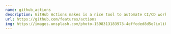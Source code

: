 ```yaml
---
name: github_actions
description: GitHub Actions makes is a nice tool to automate CI/CD workflows that is integrated into GitHub.
url: https://github.com/features/actions
img: https://images.unsplash.com/photo-1598313183973-4effcded8d5e?ixlib=rb-1.2.1&ixid=eyJhcHBfaWQiOjEyMDd9&auto=format&fit=crop&w=675&q=80
---
```

